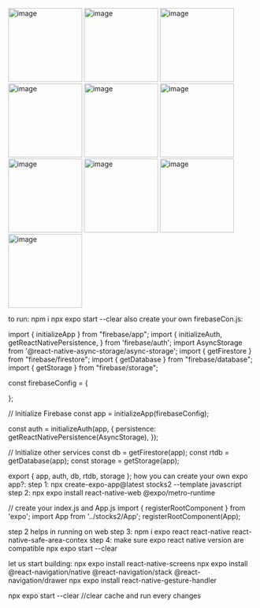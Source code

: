 <img width="150" alt="image" src="https://github.com/user-attachments/assets/0e807706-3c1d-4af5-a0aa-0d2b9ccc1863" />
<img width="150" alt="image" src="https://github.com/user-attachments/assets/7025235a-a614-4d7c-8c37-45b6d3abd654" />
<img width="150" alt="image" src="https://github.com/user-attachments/assets/2ad44cd9-dec6-4e54-8537-ddb710faf7ce" />

<img width="150" alt="image" src="https://github.com/user-attachments/assets/041098dd-529e-40e1-85de-b75a5820acb1" />
<img width="150" alt="image" src="https://github.com/user-attachments/assets/c5e07e51-47d8-4908-aa66-2ab0b14c1fc5" />
<img width="150" alt="image" src="https://github.com/user-attachments/assets/f13c1446-5de2-4510-a04d-af599cb73256" />
<img width="150" alt="image" src="https://github.com/user-attachments/assets/f162a8d1-fb3b-4978-a390-644b0368eb67" />
<img width="150" alt="image" src="https://github.com/user-attachments/assets/8a86de16-030b-4cda-99b3-7e10c749e580" />
<img width="150" alt="image" src="https://github.com/user-attachments/assets/a6317e0c-6923-4606-b410-e9907d9b3bd3" />
<img width="150" alt="image" src="https://github.com/user-attachments/assets/8616d063-55df-498b-91b1-c725f67d64d7" />


to run:
npm i
npx expo start --clear
also create your own firebaseCon.js:


import { initializeApp } from "firebase/app";
import {
 initializeAuth,
 getReactNativePersistence,
} from 'firebase/auth';
import AsyncStorage from '@react-native-async-storage/async-storage';
import { getFirestore } from "firebase/firestore";
import { getDatabase } from "firebase/database";
import { getStorage } from "firebase/storage";

const firebaseConfig = {

};

// Initialize Firebase
const app = initializeApp(firebaseConfig);

const auth = initializeAuth(app, {
 persistence: getReactNativePersistence(AsyncStorage),
});

// Initialize other services
const db = getFirestore(app);
const rtdb = getDatabase(app);
const storage = getStorage(app);

export { app, auth, db, rtdb, storage };
how you can create your own expo app?:
step 1: npx create-expo-app@latest stocks2 --template javascript 
step 2: npx expo install react-native-web @expo/metro-runtime   

// create your index.js and App.js 
import { registerRootComponent } from 'expo';
import App from '../stocks2/App';
registerRootComponent(App);



step 2 helps in running on web
step 3: npm i expo react react-native react-native-safe-area-contex
step 4: make sure expo react native version are compatible
npx expo start --clear

let us start building:
npx expo install react-native-screens
npx expo install @react-navigation/native @react-navigation/stack @react-navigation/drawer
npx expo install react-native-gesture-handler

 npx expo start --clear //clear cache and run every changes

